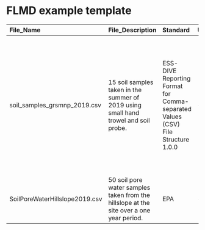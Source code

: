 # FLMD example template

| File\_Name | File\_Description | Standard | UTC\_Offset | File\_Version | Contact | Start\_Date | End\_Date | Northwest\_Latitude\_Coordinate | Northwest\_Longitude\_Coordinate | Southeast\_Latitude\_Coordinate | Southeast\_Longitude\_Coordinate | Latitude | Longitude | Missing\_Value\_Codes | Notes | Field\_Name\_Orientation |
| :--- | :--- | :--- | :--- | :--- | :--- | :--- | :--- | :--- | :--- | :--- | :--- | :--- | :--- | :--- | :--- | :--- |
| soil\_samples\_grsmnp\_2019.csv | 15 soil samples taken in the summer of 2019 using small hand trowel and soil probe. | ESS-DIVE Reporting Format for Comma-separated Values \(CSV\) File Structure 1.0.0 | - 5 hours | 2 | Russell Smith | 8/15/19 | 9/30/19 | 35.611392 | -83.673745 | 35.601494 | -83.662323 | 35.629227 | -83.72216 | -9999; N/A | File version changed Dec. 2019. Two columns were added to the data file since original publication. Columns add clarity for sample locations. No data were changed. | horizontal |
| SoilPoreWaterHillslope2019.csv | 50 soil pore water samples taken from the hillslope at the site over a one year period. | EPA | - 5 hours | 1 | Katie Jones | 10/1/18 | 10/10/19 | 35.608619 | -83.675032 | 35.603597 | -83662760 | 35.628784 | -83.721385 | -9999; N/A |  | horizontal |

